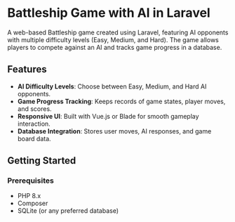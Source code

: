 # Battleship Game with AI in Laravel

A web-based Battleship game created using Laravel, featuring AI opponents with multiple difficulty levels (Easy, Medium, and Hard). The game allows players to compete against an AI and tracks game progress in a database.

## Features

- **AI Difficulty Levels**: Choose between Easy, Medium, and Hard AI opponents.
- **Game Progress Tracking**: Keeps records of game states, player moves, and scores.
- **Responsive UI**: Built with Vue.js or Blade for smooth gameplay interaction.
- **Database Integration**: Stores user moves, AI responses, and game board data.

## Getting Started

### Prerequisites

- PHP 8.x
- Composer
- SQLite (or any preferred database)